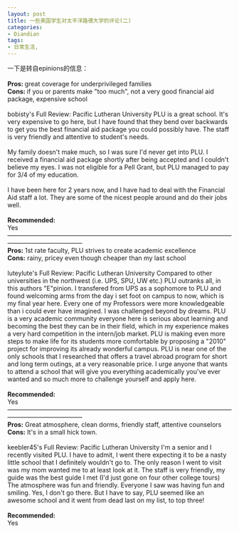 ```yaml
---
layout: post
title: 一些美国学生对太平洋路德大学的评论(二)
categories:
- Diandian
tags:
- 日常生活, 
---
```

一下是转自epinions的信息：
<br />
<strong><br />Pros: </strong>great coverage for underprivileged families
<br />
<strong>Cons: </strong>if you or parents make &quot;too much&quot;, not a very good financial aid package, expensive school
<br />
<br />bobisty's Full Review: Pacific Lutheran University PLU is a great school. It's very expensive to go here, but I have found that they bend over backwards to get you the best financial aid package you could possibly have. The staff is very friendly and attentive to student's needs.
<br />
<br />My family doesn't make much, so I was sure I'd never get into PLU. I received a financial aid package shortly after being accepted and I couldn't believe my eyes. I was not eligible for a Pell Grant, but PLU managed to pay for 3/4 of my education.
<br />
<br />I have been here for 2 years now, and I have had to deal with the Financial Aid staff a lot. They are some of the nicest people around and do their jobs well.
<br />
<br />
<strong>Recommended:</strong>
<br />Yes
<br />————————————————————————————————————————————————
<br />
<strong>Pros:</strong> 1st rate faculty, PLU strives to create academic excellence
<br />
<strong>Cons:</strong> rainy, pricey even though cheaper than my last school
<br />
<br />luteylute's Full Review: Pacific Lutheran University Compared to other universities in the northwest (i.e. UPS, SPU, UW etc.) PLU outranks all, in this authors &quot;E&quot;pinion. I transfered from UPS as a sophomore to PLU and found welcoming arms from the day i set foot on campus to now, which is my final year here. Every one of my Professors were more knowledgeable than i could ever have imagined. I was challenged beyond by dreams. PLU is a very academic community everyone here is serious about learning and becoming the best they can be in their field, which in my experience makes a very hard competition in the intern/job market. PLU is making even more steps to make life for its students more comfortable by proposing a &quot;2010&quot; project for improving its already wonderful campus. PLU is near one of the only schools that I researched that offers a travel abroad program for short and long term outings, at a very reasonable price. I urge anyone that wants to attend a school that will give you everything academically you've ever wanted and so much more to challenge yourself and apply here.
<br />
<br />
<strong>Recommended:</strong>
<br />Yes
<br />————————————————————————————————————————————————
<br />
<strong>Pros:</strong> Great atmosphere, clean dorms, friendly staff, attentive counselors
<br />
<strong>Cons:</strong> It's in a small hick town.
<br />
<br />keebler45's Full Review: Pacific Lutheran University I'm a senior and I recently visited PLU. I have to admit, I went there expecting it to be a nasty little school that I definitely wouldn't go to. The only reason I went to visit was my mom wanted me to at least look at it. The staff is very friendly, my guide was the best guide I met (I'd just gone on four other college tours) The atmosphere was fun and friendly. Everyone I saw was having fun and smiling. Yes, I don't go there. But I have to say, PLU seemed like an awesome school and it went from dead last on my list, to top three!
<br />
<br />
<strong>Recommended:</strong>
<br />Yes
<br />
